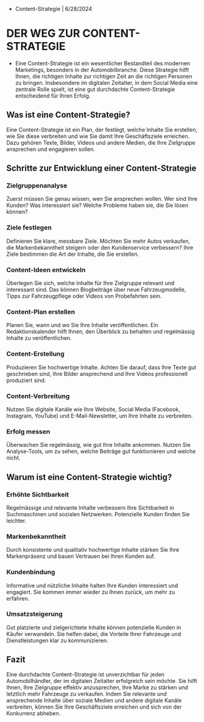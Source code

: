 * Content-Strategie | 6/28/2024

# DER WEG ZUR CONTENT-STRATEGIE

* Eine Content-Strategie ist ein wesentlicher Bestandteil des modernen Marketings, besonders in der Automobilbranche. Diese Strategie hilft Ihnen, die richtigen Inhalte zur richtigen Zeit an die richtigen Personen zu bringen. Insbesondere im digitalen Zeitalter, in dem Social Media eine zentrale Rolle spielt, ist eine gut durchdachte Content-Strategie entscheidend für Ihren Erfolg.
## Was ist eine Content-Strategie?
Eine Content-Strategie ist ein Plan, der festlegt, welche Inhalte Sie erstellen, wie Sie diese verbreiten und wie Sie damit Ihre Geschäftsziele erreichen. Dazu gehören Texte, Bilder, Videos und andere Medien, die Ihre Zielgruppe ansprechen und engagieren sollen.
## Schritte zur Entwicklung einer Content-Strategie
### Zielgruppenanalyse

Zuerst müssen Sie genau wissen, wen Sie ansprechen wollen. Wer sind Ihre Kunden? Was interessiert sie? Welche Probleme haben sie, die Sie lösen können?
### Ziele festlegen

Definieren Sie klare, messbare Ziele. Möchten Sie mehr Autos verkaufen, die Markenbekanntheit steigern oder den Kundenservice verbessern? Ihre Ziele bestimmen die Art der Inhalte, die Sie erstellen.
### Content-Ideen entwickeln

Überlegen Sie sich, welche Inhalte für Ihre Zielgruppe relevant und interessant sind. Das können Blogbeiträge über neue Fahrzeugmodelle, Tipps zur Fahrzeugpflege oder Videos von Probefahrten sein.
### Content-Plan erstellen

Planen Sie, wann und wo Sie Ihre Inhalte veröffentlichen. Ein Redaktionskalender hilft Ihnen, den Überblick zu behalten und regelmässig Inhalte zu veröffentlichen.
### Content-Erstellung

Produzieren Sie hochwertige Inhalte. Achten Sie darauf, dass Ihre Texte gut geschrieben sind, Ihre Bilder ansprechend und Ihre Videos professionell produziert sind.
### Content-Verbreitung

Nutzen Sie digitale Kanäle wie Ihre Website, Social Media (Facebook, Instagram, YouTube) und E-Mail-Newsletter, um Ihre Inhalte zu verbreiten.
### Erfolg messen

Überwachen Sie regelmässig, wie gut Ihre Inhalte ankommen. Nutzen Sie Analyse-Tools, um zu sehen, welche Beiträge gut funktionieren und welche nicht.
## Warum ist eine Content-Strategie wichtig?
### Erhöhte Sichtbarkeit

Regelmässige und relevante Inhalte verbessern Ihre Sichtbarkeit in Suchmaschinen und sozialen Netzwerken. Potenzielle Kunden finden Sie leichter.
### Markenbekanntheit

Durch konsistente und qualitativ hochwertige Inhalte stärken Sie Ihre Markenpräsenz und bauen Vertrauen bei Ihren Kunden auf.
### Kundenbindung

Informative und nützliche Inhalte halten Ihre Kunden interessiert und engagiert. Sie kommen immer wieder zu Ihnen zurück, um mehr zu erfahren.
### Umsatzsteigerung

Gut platzierte und zielgerichtete Inhalte können potenzielle Kunden in Käufer verwandeln. Sie helfen dabei, die Vorteile Ihrer Fahrzeuge und Dienstleistungen klar zu kommunizieren.
## Fazit
Eine durchdachte Content-Strategie ist unverzichtbar für jeden Automobilhändler, der im digitalen Zeitalter erfolgreich sein möchte. Sie hilft Ihnen, Ihre Zielgruppe effektiv anzusprechen, Ihre Marke zu stärken und letztlich mehr Fahrzeuge zu verkaufen. Indem Sie relevante und ansprechende Inhalte über soziale Medien und andere digitale Kanäle verbreiten, können Sie Ihre Geschäftsziele erreichen und sich von der Konkurrenz abheben.